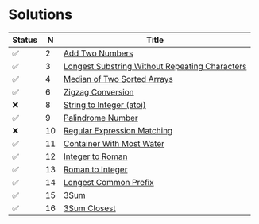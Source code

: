 # Solutions

 Status     | N   |  Title                                                  |
------------|-----|---------------------------------------------------------|
 &#9989;    | 2   |[Add Two Numbers](https://leetcode.com/problems/two-sum) |
 &#9989;    | 3   |[Longest Substring Without Repeating Characters](https://leetcode.com/problems/longest-substring-without-repeating-characters) |
 &#9989;    | 4   |[Median of Two Sorted Arrays](https://leetcode.com/problems/median-of-two-sorted-arrays) |
 &#9989;    | 6   |[Zigzag Conversion](https://leetcode.com/problems/zigzag-conversion) |
 &#10060;   | 8   |[String to Integer (atoi)](https://leetcode.com/problems/string-to-integer-atoi) |
 &#9989;    | 9   |[Palindrome Number](https://leetcode.com/problems/palindrome-number) |
 &#10060;   | 10  |[Regular Expression Matching](https://leetcode.com/problems/regular-expression-matching) |
 &#9989;    | 11  |[Container With Most Water](https://leetcode.com/problems/container-with-most-water) |
 &#9989;    | 12  |[Integer to Roman](https://leetcode.com/problems/integer-to-roman) |
 &#9989;    | 13  |[Roman to Integer](https://leetcode.com/problems/roman-to-integer) |
 &#9989;    | 14  |[Longest Common Prefix](https://leetcode.com/problems/longest-common-prefix) |
&#9989;    | 15  |[3Sum](https://leetcode.com/problems/3sum) |
&#9989;    | 16  |[3Sum Closest](https://leetcode.com/problems/3sum-closest) |
